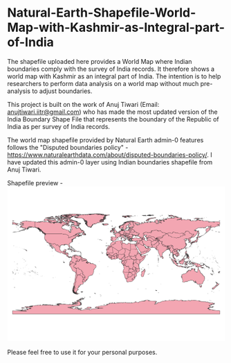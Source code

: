 # Natural-Earth-Shapefile-World-Map-with-Kashmir-as-Integral-part-of-India
The shapefile uploaded here provides a World Map where Indian boundaries comply with the survey of India records. It therefore shows a world map with Kashmir as an integral part of India. The intention is to help researchers to perform data analysis on a world map without much pre-analysis to adjust boundaries.

This project is built on the work of Anuj Tiwari (Email: anujtiwari.iitr@gmail.com) who has made the most updated version of the India Boundary Shape File that represents the boundary of the Republic of India as per survey of India records. 

The world map shapefile provided by Natural Earth admin-0 features follows the "Disputed boundaries policy" - https://www.naturalearthdata.com/about/disputed-boundaries-policy/. I have updated this admin-0 layer using Indian boundaries shapefile from Anuj Tiwari.

Shapefile preview - 
![alt text](https://github.com/karbonmanthan/Natural-Earth-Shapefile-World-Map-with-Kashmir-as-Integral-part-of-India/blob/main/map.png?raw=true)



Please feel free to use it for your personal purposes.
